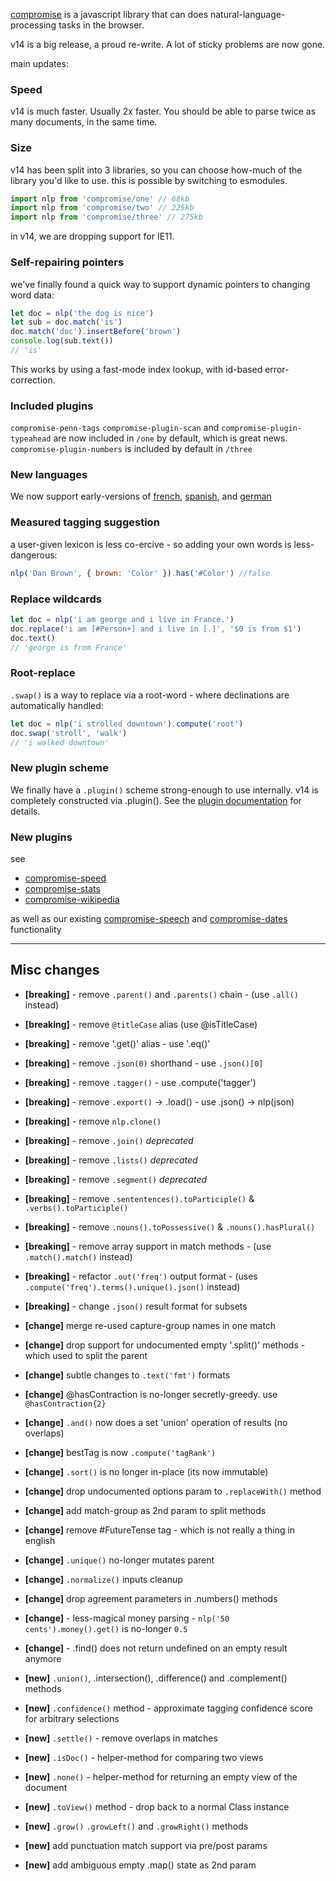 [compromise](http://compromise.cool/) is a javascript library that can does natural-language-processing tasks in the browser.

v14 is a big release, a proud re-write. A lot of sticky problems are now gone.

main updates:

### Speed
v14 is much faster. Usually 2x faster. You should be able to parse twice as many documents, in the same time.

### Size
v14 has been split into 3 libraries, so you can choose how-much of the library you'd like to use.
this is possible by switching to esmodules.
```js
import nlp from 'compromise/one' // 68kb
import nlp from 'compromise/two' // 225kb
import nlp from 'compromise/three' // 275kb
```

in v14, we are dropping support for IE11.

### Self-repairing pointers
we've finally found a quick way to support dynamic pointers to changing word data:
```js
let doc = nlp('the dog is nice')
let sub = doc.match('is')
doc.match('doc').insertBefore('brown')
console.log(sub.text())
// 'is'
```
This works by using a fast-mode index lookup, with id-based error-correction.

### Included plugins
`compromise-penn-tags` `compromise-plugin-scan` and `compromise-plugin-typeahead` are now included in `/one` by default, which is great news.
`compromise-plugin-numbers` is included by default in `/three`

### New languages
We now support early-versions of [french](https://compromise.cool/one/french), [spanish](https://compromise.cool/one/spanish), and [german](https://compromise.cool/one/german)

### Measured tagging suggestion
a user-given lexicon is less co-ercive - so adding your own words is less-dangerous:

```js
nlp('Dan Brown', { brown: 'Color' }).has('#Color') //false
```

### Replace wildcards
```js
let doc = nlp('i am george and i live in France.')
doc.replace('i am [#Person+] and i live in [.]', '$0 is from $1')
doc.text()
// 'george is from France'
```

### Root-replace
`.swap()` is a way to replace via a root-word - where declinations are automatically handled:
```js
let doc = nlp('i strolled downtown').compute('root')
doc.swap('stroll', 'walk')
// 'i walked downtown'
```

### New plugin scheme
We finally have a `.plugin()` scheme strong-enough to use internally. v14 is completely constructed via .plugin().
See the [plugin documentation](https://observablehq.com/@spencermountain/compromise-plugins) for details.

### New plugins
see 
* [compromise-speed](https://github.com/spencermountain/compromise/tree/master/plugins/speed)
* [compromise-stats](https://github.com/spencermountain/compromise/tree/master/plugins/stats)
* [compromise-wikipedia](https://github.com/spencermountain/compromise/tree/master/plugins/wikipedia)

as well as our existing [compromise-speech](https://github.com/spencermountain/compromise/tree/master/plugins/speech) and [compromise-dates](https://github.com/spencermountain/compromise/tree/master/plugins/dates) functionality

---

## Misc changes

- **[breaking]** - remove `.parent()` and `.parents()` chain - (use `.all()` instead)
- **[breaking]** - remove `@titleCase` alias (use @isTitleCase)
- **[breaking]** - remove '.get()' alias - use '.eq()'
- **[breaking]** - remove `.json(0)` shorthand - use `.json()[0]`
- **[breaking]** - remove `.tagger()` - use .compute('tagger')
- **[breaking]** - remove `.export()` -> .load()  - use .json() -> nlp(json)
- **[breaking]** - remove `nlp.clone()`
- **[breaking]** - remove `.join()` *deprecated*
- **[breaking]** - remove `.lists()`  *deprecated*
- **[breaking]** - remove `.segment()` *deprecated*
- **[breaking]** - remove `.sententences().toParticiple()` & `.verbs().toParticiple()`
- **[breaking]** - remove `.nouns().toPossessive()` & `.nouns().hasPlural()`
- **[breaking]** - remove array support in match methods - (use `.match().match()` instead)
- **[breaking]** - refactor `.out('freq')` output format - (uses `.compute('freq').terms().unique().json()` instead)
- **[breaking]** - change `.json()` result format for subsets
- **[change]** merge re-used capture-group names in one match
- **[change]** drop support for undocumented empty '.split()' methods - which used to split the parent
- **[change]** subtle changes to `.text('fmt')` formats
- **[change]** @hasContraction is no-longer secretly-greedy. use `@hasContraction{2}`
- **[change]** `.and()` now does a set 'union' operation of results (no overlaps)
- **[change]** bestTag is now `.compute('tagRank')`
- **[change]** `.sort()` is no longer in-place (its now immutable)
- **[change]** drop undocumented options param to `.replaceWith()` method
- **[change]** add match-group as 2nd param to split methods
- **[change]** remove #FutureTense tag - which is not really a thing in english
- **[change]** `.unique()` no-longer mutates parent
- **[change]** `.normalize()` inputs cleanup
- **[change]** drop agreement parameters in .numbers() methods
- **[change]** - less-magical money parsing - `nlp('50 cents').money().get()` is no-longer `0.5`
- **[change]** - .find() does not return undefined on an empty result anymore

- **[new]** `.union()`, .intersection(), .difference() and .complement() methods
- **[new]** `.confidence()` method - approximate tagging confidence score for arbitrary selections
- **[new]** `.settle()` - remove overlaps in matches
- **[new]** `.isDoc()` - helper-method for comparing two views
- **[new]** `.none()` - helper-method for returning an empty view of the document
- **[new]** `.toView()` method - drop back to a normal Class instance
- **[new]** `.grow()` `.growLeft()` and `.growRight()` methods
- **[new]** add punctuation match support via pre/post params
- **[new]** add ambiguous empty .map() state as 2nd param